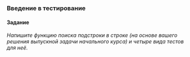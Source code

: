 ### Введение в тестирование

#### Задание
_Напишите функцию поиска подстроки в строке (на основе вашего решения выпускной задачи начального курса) и четыре вида тестов для неё._
